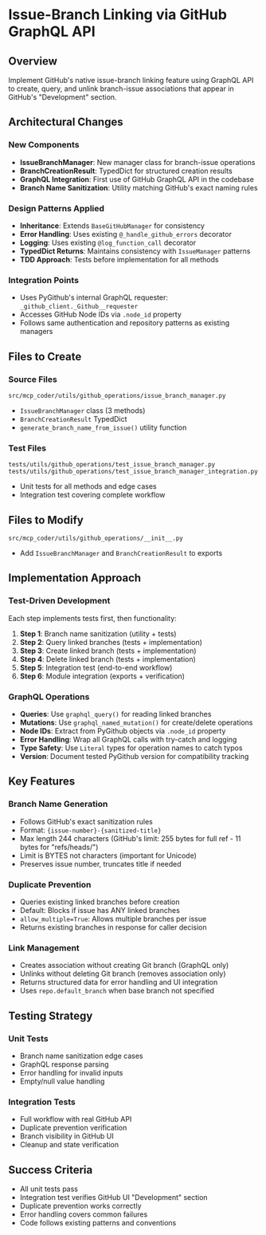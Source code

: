 # Issue-Branch Linking via GitHub GraphQL API

## Overview
Implement GitHub's native issue-branch linking feature using GraphQL API to create, query, and unlink branch-issue associations that appear in GitHub's "Development" section.

## Architectural Changes

### New Components
- **IssueBranchManager**: New manager class for branch-issue operations
- **BranchCreationResult**: TypedDict for structured creation results
- **GraphQL Integration**: First use of GitHub GraphQL API in the codebase
- **Branch Name Sanitization**: Utility matching GitHub's exact naming rules

### Design Patterns Applied
- **Inheritance**: Extends `BaseGitHubManager` for consistency
- **Error Handling**: Uses existing `@_handle_github_errors` decorator
- **Logging**: Uses existing `@log_function_call` decorator
- **TypedDict Returns**: Maintains consistency with `IssueManager` patterns
- **TDD Approach**: Tests before implementation for all methods

### Integration Points
- Uses PyGithub's internal GraphQL requester: `_github_client._Github__requester`
- Accesses GitHub Node IDs via `.node_id` property
- Follows same authentication and repository patterns as existing managers

## Files to Create

### Source Files
```
src/mcp_coder/utils/github_operations/issue_branch_manager.py
```
- `IssueBranchManager` class (3 methods)
- `BranchCreationResult` TypedDict
- `generate_branch_name_from_issue()` utility function

### Test Files
```
tests/utils/github_operations/test_issue_branch_manager.py
tests/utils/github_operations/test_issue_branch_manager_integration.py
```
- Unit tests for all methods and edge cases
- Integration test covering complete workflow

## Files to Modify

```
src/mcp_coder/utils/github_operations/__init__.py
```
- Add `IssueBranchManager` and `BranchCreationResult` to exports

## Implementation Approach

### Test-Driven Development
Each step implements tests first, then functionality:
1. **Step 1**: Branch name sanitization (utility + tests)
2. **Step 2**: Query linked branches (tests + implementation)
3. **Step 3**: Create linked branch (tests + implementation)
4. **Step 4**: Delete linked branch (tests + implementation)
5. **Step 5**: Integration test (end-to-end workflow)
6. **Step 6**: Module integration (exports + verification)

### GraphQL Operations
- **Queries**: Use `graphql_query()` for reading linked branches
- **Mutations**: Use `graphql_named_mutation()` for create/delete operations
- **Node IDs**: Extract from PyGithub objects via `.node_id` property
- **Error Handling**: Wrap all GraphQL calls with try-catch and logging
- **Type Safety**: Use `Literal` types for operation names to catch typos
- **Version**: Document tested PyGithub version for compatibility tracking

## Key Features

### Branch Name Generation
- Follows GitHub's exact sanitization rules
- Format: `{issue-number}-{sanitized-title}`
- Max length 244 characters (GitHub's limit: 255 bytes for full ref - 11 bytes for "refs/heads/")
- Limit is BYTES not characters (important for Unicode)
- Preserves issue number, truncates title if needed

### Duplicate Prevention
- Queries existing linked branches before creation
- Default: Blocks if issue has ANY linked branches
- `allow_multiple=True`: Allows multiple branches per issue
- Returns existing branches in response for caller decision

### Link Management
- Creates association without creating Git branch (GraphQL only)
- Unlinks without deleting Git branch (removes association only)
- Returns structured data for error handling and UI integration
- Uses `repo.default_branch` when base branch not specified

## Testing Strategy

### Unit Tests
- Branch name sanitization edge cases
- GraphQL response parsing
- Error handling for invalid inputs
- Empty/null value handling

### Integration Tests
- Full workflow with real GitHub API
- Duplicate prevention verification
- Branch visibility in GitHub UI
- Cleanup and state verification

## Success Criteria
- All unit tests pass
- Integration test verifies GitHub UI "Development" section
- Duplicate prevention works correctly
- Error handling covers common failures
- Code follows existing patterns and conventions
